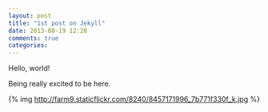 ```yaml
---
layout: post
title: "1st post on Jekyll"
date: 2013-08-19 12:28
comments: true
categories: 
---
```


Hello, world!

Being really excited to be here.

{% img  http://farm9.staticflickr.com/8240/8457171996_7b771f330f_k.jpg  %}
